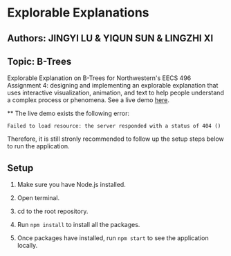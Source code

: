 # Explorable Explanations

## Authors: JINGYI LU & YIQUN SUN & LINGZHI XI

## Topic: B-Trees

Explorable Explanation on B-Trees for Northwestern's EECS 496 Assignment 4: designing and implementing an explorable explanation that uses interactive visualization, animation, and text to help people understand a complex process or phenomena. See a live demo [here](https://serinajingyilu.github.io/eecs496-assignment4/public/main.html).

** The live demo exists the following error:
```
Failed to load resource: the server responded with a status of 404 ()
```

Therefore, it is still stronly recommended to follow up the setup steps below to run the application.

## Setup

1. Make sure you have Node.js installed. 

2. Open terminal.

3. cd to the root repository.

4. Run `npm install` to install all the packages.

5. Once packages have installed, run `npm start` to see the application locally.

